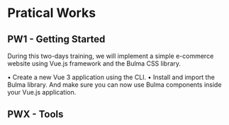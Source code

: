 # Pratical Works

## PW1 - Getting Started

During this two-days training, we will implement a simple e-commerce website using Vue.js framework and the Bulma CSS library. 

• Create a new Vue 3 application using the CLI. 
• Install and import the Bulma library. And make sure you can now use Bulma components inside your Vue.js application. 

## PWX - Tools

